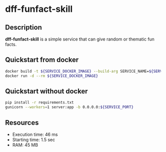 # dff-funfact-skill

## Description

**dff-funfact-skill** is a simple service that can give random or thematic fun facts.

## Quickstart from docker

```bash
docker build -t ${SERVICE_DOCKER_IMAGE} --build-arg SERVICE_NAME=${SERVICE_NAME} --build-arg RANDOM_SEED=${RANDOM_SEED} --build-arg SERVICE_PORT=${SERVICE_PORT} .
docker run -d --rm ${SERVICE_DOCKER_IMAGE}
```

## Quickstart without docker

```bash
pip install -r requirements.txt
gunicorn --workers=1 server:app -b 0.0.0.0:${SERVICE_PORT}
```

## Resources

* Execution time: 46 ms
* Starting time: 1.5 sec
* RAM: 45 MB
